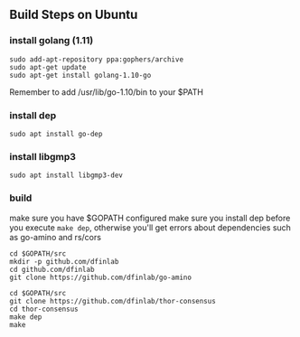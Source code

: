 ## Build Steps on Ubuntu

### install golang (1.11)

```
sudo add-apt-repository ppa:gophers/archive
sudo apt-get update
sudo apt-get install golang-1.10-go
```

Remember to add /usr/lib/go-1.10/bin to your $PATH

### install dep

```
sudo apt install go-dep
```

### install libgmp3

```
sudo apt install libgmp3-dev
```


### build

make sure you have $GOPATH configured
make sure you install dep before you execute `make dep`, otherwise you'll get errors about dependencies such as go-amino and rs/cors

```
cd $GOPATH/src
mkdir -p github.com/dfinlab
cd github.com/dfinlab
git clone https://github.com/dfinlab/go-amino

cd $GOPATH/src
git clone https://github.com/dfinlab/thor-consensus
cd thor-consensus
make dep
make
```

